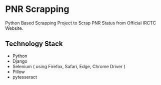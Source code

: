 # PNR Scrapping

Python Based Scrapping Project to Scrap PNR Status from Official IRCTC Website.

## Technology Stack

- Python
- Django
- Selenium ( using Firefox, Safari, Edge, Chrome Driver )
- Pillow
- pytesseract
